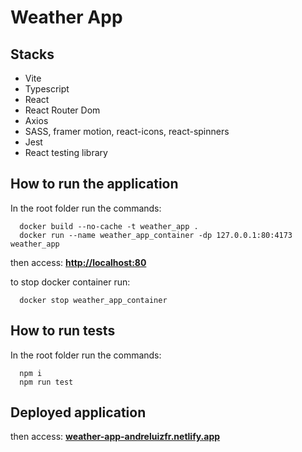 # Weather App


## Stacks
* Vite
* Typescript
* React
* React Router Dom
* Axios
* SASS, framer motion, react-icons, react-spinners
* Jest
* React testing library


## How to run the application
In the root folder run the commands:
```
  docker build --no-cache -t weather_app .
  docker run --name weather_app_container -dp 127.0.0.1:80:4173 weather_app
```

then access:
**[http://localhost:80](http://localhost:80)**

to stop docker container run:
```
  docker stop weather_app_container
```


## How to run tests
In the root folder run the commands:
```
  npm i
  npm run test
```

## Deployed application
then access:
**[weather-app-andreluizfr.netlify.app](weather-app-andreluizfr.netlify.app)**